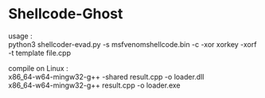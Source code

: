 # Shellcode-Ghost

usage :<br />
python3 shellcoder-evad.py -s msfvenomshellcode.bin -c  -xor xorkey -xorf -t template file.cpp

compile on Linux :<br />
x86_64-w64-mingw32-g++ -shared result.cpp -o loader.dll
<br />
x86_64-w64-mingw32-g++ result.cpp -o loader.exe
